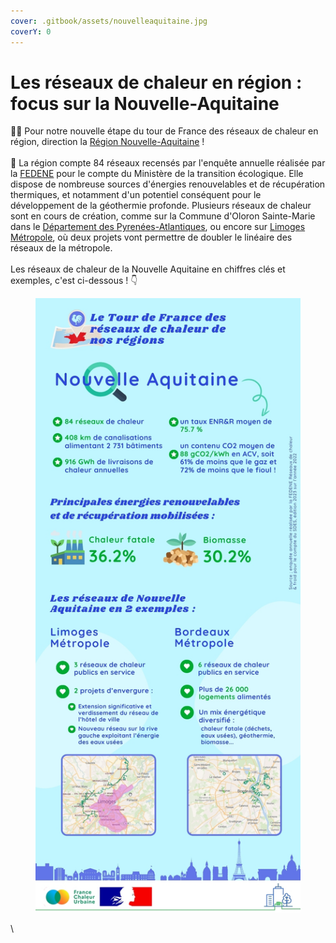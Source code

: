 ```yaml
---
cover: .gitbook/assets/nouvelleaquitaine.jpg
coverY: 0
---
```


# Les réseaux de chaleur en région : focus sur la Nouvelle-Aquitaine

🚴‍♂️ Pour notre nouvelle étape du tour de France des réseaux de chaleur en région, direction la [Région Nouvelle-Aquitaine](https://www.nouvelle-aquitaine.fr/) !\
\
🔎 La région compte 84 réseaux recensés par l'enquête annuelle réalisée par la [FEDENE](https://fedene.fr/mission/reseaux-de-chaleur-et-de-froid/) pour le compte du Ministère de la transition écologique. Elle dispose de nombreuse sources d'énergies renouvelables et de récupération thermiques, et notamment d'un potentiel conséquent pour le développement de la géothermie profonde. Plusieurs réseaux de chaleur sont en cours de création, comme sur la Commune d'Oloron Sainte-Marie dans le [Département des Pyrenées-Atlantiques](https://www.le64.fr/), ou encore sur [Limoges Métropole](https://www.limoges-metropole.fr/), où deux projets vont permettre de doubler le linéaire des réseaux de la métropole.\
\
Les réseaux de chaleur de la Nouvelle Aquitaine en chiffres clés et exemples, c'est ci-dessous ! 👇

<figure><img src=".gitbook/assets/FCU_Nouvelle-Aquitaine.jpg" alt=""><figcaption></figcaption></figure>

\
